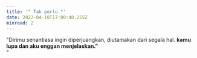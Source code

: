 ```yaml
---
title: '" Tak perlu "'
date: 2022-04-18T17:00:48.255Z
minread: 2
---
```

"Dirimu senantiasa ingin diperjuangkan, diutamakan dari segala hal. **kamu lupa dan aku enggan menjelaskan."**\
"